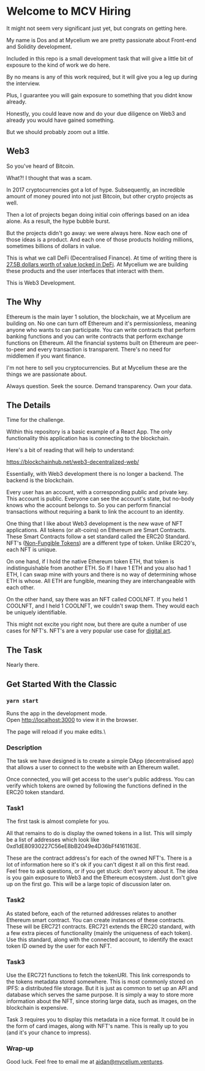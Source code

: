 # Welcome to MCV Hiring

It might not seem very significant just yet, but congrats on getting here.

My name is Dos and at Mycelium we are pretty passionate about Front-end and Solidity development. 

Included in this repo is a small development task that will give a little bit of exposure to the kind of work we do here.

By no means is any of this work required, but it will give you a leg up during the interview.

Plus, I guarantee you will gain exposure to something that you didnt know already. 

Honestly, you could leave now and do your due diligence on Web3 and already you would have gained something.

But we should probably zoom out a little.

## Web3
So you've heard of Bitcoin. 

What?! I thought that was a scam. 

In 2017 cryptocurrencies got a lot of hype. Subsequently, an incredible amount of money poured into not just Bitcoin, but other crypto projects as well. 

Then a lot of projects began doing initial coin offerings based on an idea alone. As a result, the hype bubble burst.

But the projects didn't go away: we were always here. Now each one of those ideas is a product. And each one of those products holding millions, sometimes billions of dollars in value.

This is what we call DeFi (Decentralised Finance). At time of writing there is [27.5B dollars worth of value locked in DeFi](https://defipulse.com/). At Mycelium we are building these products and the user interfaces that interact with them. 

This is Web3 Development.

## The Why
Ethereum is the main layer 1 solution, the blockchain, we at Mycelium are building on. No one can turn off Ethereum and it's permissionless, meaning anyone who wants to can participate. You can write contracts that perform banking functions and you can write contracts that perform exchange functions on Ethereum. All the financial systems built on Ethereum are peer-to-peer and every transaction is transparent. There's no need for middlemen if you want finance.   

I'm not here to sell you cryptocurrencies. But at Mycelium these are the things we are passionate about. 

Always question. Seek the source. Demand transparency. Own your data. 

## The Details
Time for the challenge.

Within this repository is a basic example of a React App. The only functionality this application has is connecting to the blockchain. 

Here's a bit of reading that will help to understand:

https://blockchainhub.net/web3-decentralized-web/

Essentially, with Web3 development there is no longer a backend. The backend is the blockchain. 

Every user has an account, with a corresponding public and private key. This account is public. Everyone can see the account's state, but no-body knows who the account belongs to. So you can perform financial transactions without requiring a bank to link the account to an identity.  

One thing that I like about Web3 development is the new wave of NFT applications. All tokens (or alt-coins) on Ethereum are Smart Contracts. These Smart Contracts follow a set standard called the ERC20 Standard. NFT's ([Non-Fungible Tokens](https://en.wikipedia.org/wiki/Non-fungible_token)) are a different type of token. Unlike ERC20's, each NFT is unique. 

On one hand, if I hold the native Ethereum token ETH, that token is indistinguishable from another ETH. So If I have 1 ETH and you also had 1 ETH, I can swap mine with yours and there is no way of determining whose ETH is whose. All ETH are fungible, meaning they are interchangeable with each other. 

On the other hand, say there was an NFT called COOLNFT. If you held 1 COOLNFT, and I held 1 COOLNFT, we couldn't swap them. They would each be uniquely identifiable.

This might not excite you right now, but there are quite a number of use cases for NFT's. NFT's are a very popular use case for [digital art](https://medium.com/@mojkripto-com/digital-art-and-nft-tokens-5ef32890bb4e). 


## The Task
Nearly there.

## Get Started With the Classic
### `yarn start`

Runs the app in the development mode.\
Open [http://localhost:3000](http://localhost:3000) to view it in the browser.

The page will reload if you make edits.\

### Description

The task we have designed is to create a simple DApp (decentralised app) that allows a user to connect to the website with an Ethereum wallet. 

Once connected, you will get access to the user's public address. You can verify which tokens are owned by following the functions defined in the ERC20 token standard.

### Task1
The first task is almost complete for you.

All that remains to do is display the owned tokens in a list. This will simply be a list of addresses which look like 0xd1dE80930227C56eE8bB2049e4D36bFf4161163E.

These are the contract address's for each of the owned NFT's. There is a lot of information here so it's ok if you can't digest it all on this first read. 
Feel free to ask questions, or if you get stuck: don't worry about it. The idea is you gain exposure to Web3 and the Ethereum ecosystem. Just don't give up on the first go. This will be a large topic of discussion later on.

### Task2
As stated before, each of the returned addresses relates to another Ethereum smart contract. You can create instances of these contracts. These will be ERC721 contracts. ERC721 extends the ERC20 standard, with a few extra pieces of functionality (mainly the uniqueness of each token). Use this standard, along with the connected account, to identify the exact token ID owned by the user for each NFT. 

### Task3
Use the ERC721 functions to fetch the tokenURI. This link corresponds to the tokens metadata stored somewhere. This is most commonly stored on IPFS: a distributed file storage. But it is just as common to set up an API and database which serves the same purpose. It is simply a way to store more information about the NFT, since storing large data, such as images, on the blockchain is expensive. 

Task 3 requires you to display this metadata in a nice format. It could be in the form of card images, along with NFT's name. This is really up to you (and it's your chance to impress).

### Wrap-up
Good luck. Feel free to email me at aidan@mycelium.ventures.

